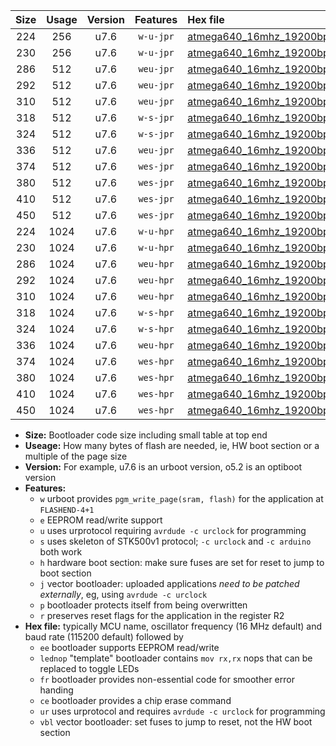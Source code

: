 |Size|Usage|Version|Features|Hex file|
|:-:|:-:|:-:|:-:|:--|
|224|256|u7.6|`w-u-jpr`|[atmega640_16mhz_19200bps_ur_vbl.hex](https://raw.githubusercontent.com/stefanrueger/urboot/main/atmega640_16mhz_19200bps_ur_vbl.hex)|
|230|256|u7.6|`w-u-jpr`|[atmega640_16mhz_19200bps_lednop_ur_vbl.hex](https://raw.githubusercontent.com/stefanrueger/urboot/main/atmega640_16mhz_19200bps_lednop_ur_vbl.hex)|
|286|512|u7.6|`weu-jpr`|[atmega640_16mhz_19200bps_ee_ur_vbl.hex](https://raw.githubusercontent.com/stefanrueger/urboot/main/atmega640_16mhz_19200bps_ee_ur_vbl.hex)|
|292|512|u7.6|`weu-jpr`|[atmega640_16mhz_19200bps_ee_lednop_ur_vbl.hex](https://raw.githubusercontent.com/stefanrueger/urboot/main/atmega640_16mhz_19200bps_ee_lednop_ur_vbl.hex)|
|310|512|u7.6|`weu-jpr`|[atmega640_16mhz_19200bps_ee_lednop_fr_ur_vbl.hex](https://raw.githubusercontent.com/stefanrueger/urboot/main/atmega640_16mhz_19200bps_ee_lednop_fr_ur_vbl.hex)|
|318|512|u7.6|`w-s-jpr`|[atmega640_16mhz_19200bps_vbl.hex](https://raw.githubusercontent.com/stefanrueger/urboot/main/atmega640_16mhz_19200bps_vbl.hex)|
|324|512|u7.6|`w-s-jpr`|[atmega640_16mhz_19200bps_lednop_vbl.hex](https://raw.githubusercontent.com/stefanrueger/urboot/main/atmega640_16mhz_19200bps_lednop_vbl.hex)|
|336|512|u7.6|`weu-jpr`|[atmega640_16mhz_19200bps_ee_lednop_fr_ce_ur_vbl.hex](https://raw.githubusercontent.com/stefanrueger/urboot/main/atmega640_16mhz_19200bps_ee_lednop_fr_ce_ur_vbl.hex)|
|374|512|u7.6|`wes-jpr`|[atmega640_16mhz_19200bps_ee_vbl.hex](https://raw.githubusercontent.com/stefanrueger/urboot/main/atmega640_16mhz_19200bps_ee_vbl.hex)|
|380|512|u7.6|`wes-jpr`|[atmega640_16mhz_19200bps_ee_lednop_vbl.hex](https://raw.githubusercontent.com/stefanrueger/urboot/main/atmega640_16mhz_19200bps_ee_lednop_vbl.hex)|
|410|512|u7.6|`wes-jpr`|[atmega640_16mhz_19200bps_ee_lednop_fr_vbl.hex](https://raw.githubusercontent.com/stefanrueger/urboot/main/atmega640_16mhz_19200bps_ee_lednop_fr_vbl.hex)|
|450|512|u7.6|`wes-jpr`|[atmega640_16mhz_19200bps_ee_lednop_fr_ce_vbl.hex](https://raw.githubusercontent.com/stefanrueger/urboot/main/atmega640_16mhz_19200bps_ee_lednop_fr_ce_vbl.hex)|
|224|1024|u7.6|`w-u-hpr`|[atmega640_16mhz_19200bps_ur.hex](https://raw.githubusercontent.com/stefanrueger/urboot/main/atmega640_16mhz_19200bps_ur.hex)|
|230|1024|u7.6|`w-u-hpr`|[atmega640_16mhz_19200bps_lednop_ur.hex](https://raw.githubusercontent.com/stefanrueger/urboot/main/atmega640_16mhz_19200bps_lednop_ur.hex)|
|286|1024|u7.6|`weu-hpr`|[atmega640_16mhz_19200bps_ee_ur.hex](https://raw.githubusercontent.com/stefanrueger/urboot/main/atmega640_16mhz_19200bps_ee_ur.hex)|
|292|1024|u7.6|`weu-hpr`|[atmega640_16mhz_19200bps_ee_lednop_ur.hex](https://raw.githubusercontent.com/stefanrueger/urboot/main/atmega640_16mhz_19200bps_ee_lednop_ur.hex)|
|310|1024|u7.6|`weu-hpr`|[atmega640_16mhz_19200bps_ee_lednop_fr_ur.hex](https://raw.githubusercontent.com/stefanrueger/urboot/main/atmega640_16mhz_19200bps_ee_lednop_fr_ur.hex)|
|318|1024|u7.6|`w-s-hpr`|[atmega640_16mhz_19200bps.hex](https://raw.githubusercontent.com/stefanrueger/urboot/main/atmega640_16mhz_19200bps.hex)|
|324|1024|u7.6|`w-s-hpr`|[atmega640_16mhz_19200bps_lednop.hex](https://raw.githubusercontent.com/stefanrueger/urboot/main/atmega640_16mhz_19200bps_lednop.hex)|
|336|1024|u7.6|`weu-hpr`|[atmega640_16mhz_19200bps_ee_lednop_fr_ce_ur.hex](https://raw.githubusercontent.com/stefanrueger/urboot/main/atmega640_16mhz_19200bps_ee_lednop_fr_ce_ur.hex)|
|374|1024|u7.6|`wes-hpr`|[atmega640_16mhz_19200bps_ee.hex](https://raw.githubusercontent.com/stefanrueger/urboot/main/atmega640_16mhz_19200bps_ee.hex)|
|380|1024|u7.6|`wes-hpr`|[atmega640_16mhz_19200bps_ee_lednop.hex](https://raw.githubusercontent.com/stefanrueger/urboot/main/atmega640_16mhz_19200bps_ee_lednop.hex)|
|410|1024|u7.6|`wes-hpr`|[atmega640_16mhz_19200bps_ee_lednop_fr.hex](https://raw.githubusercontent.com/stefanrueger/urboot/main/atmega640_16mhz_19200bps_ee_lednop_fr.hex)|
|450|1024|u7.6|`wes-hpr`|[atmega640_16mhz_19200bps_ee_lednop_fr_ce.hex](https://raw.githubusercontent.com/stefanrueger/urboot/main/atmega640_16mhz_19200bps_ee_lednop_fr_ce.hex)|

- **Size:** Bootloader code size including small table at top end
- **Useage:** How many bytes of flash are needed, ie, HW boot section or a multiple of the page size
- **Version:** For example, u7.6 is an urboot version, o5.2 is an optiboot version
- **Features:**
  + `w` urboot provides `pgm_write_page(sram, flash)` for the application at `FLASHEND-4+1`
  + `e` EEPROM read/write support
  + `u` uses urprotocol requiring `avrdude -c urclock` for programming
  + `s` uses skeleton of STK500v1 protocol; `-c urclock` and `-c arduino` both work
  + `h` hardware boot section: make sure fuses are set for reset to jump to boot section
  + `j` vector bootloader: uploaded applications *need to be patched externally*, eg, using `avrdude -c urclock`
  + `p` bootloader protects itself from being overwritten
  + `r` preserves reset flags for the application in the register R2
- **Hex file:** typically MCU name, oscillator frequency (16 MHz default) and baud rate (115200 default) followed by
  + `ee` bootloader supports EEPROM read/write
  + `lednop` "template" bootloader contains `mov rx,rx` nops that can be replaced to toggle LEDs
  + `fr` bootloader provides non-essential code for smoother error handing
  + `ce` bootloader provides a chip erase command
  + `ur` uses urprotocol and requires `avrdude -c urclock` for programming
  + `vbl` vector bootloader: set fuses to jump to reset, not the HW boot section
